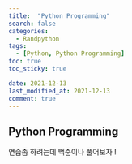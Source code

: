 ```yaml
---
title:  "Python Programming"
search: false
categories: 
  - Randpython
tags:
  - [Python, Python Programming]
toc: true
toc_sticky: true

date: 2021-12-13
last_modified_at: 2021-12-13
comment: true
---
```



## Python Programming

연습좀 하려는데 백준이나 풀어보자 !
